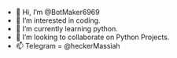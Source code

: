 - 👋 Hi, I’m @BotMaker6969
- 👀 I’m interested in coding.
- 🌱 I’m currently learning python.
- 💞️ I’m looking to collaborate on Python Projects.
- 📫 Telegram = @heckerMassiah
